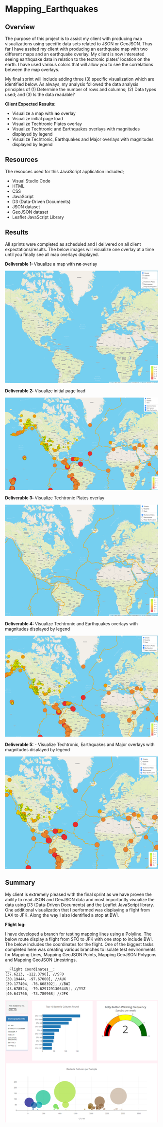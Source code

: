 # Mapping_Earthquakes

## Overview 
The purpose of this project is to assist my client with producing map visualizations using specific data sets related to JSON or GeoJSON. Thus far I have assited my client with producing an earthquake map with two different maps and an earthquake overlay.  My client is now interested seeing earthquake data in relation to the tectronic plates' location on the earth.  I have used various colors that will allow you to see the correlations between the map overlays.

My final sprint will include adding three (3) specific visualization which are identified below.  As always, my analysis followed the data analysis principles of (1) Determine the number of rows and columns; (2) Data types used; and (3) Is the data readable?

__Client Expected Results:__
- Visualize a map with __no__ overlay
- Visualize initial page load
- Visualize Techtronic Plates overlay
- Visualize Techtronic and Earthquakes overlays with magnitudes displayed by legend
- Visualize Techtronic, Earthquakes and Major overlays with magnitudes displayed by legend



## Resources
The resouces used for this JavaScript application included;
- Visual Studio Code
- HTML
- CSS
- JavaScript
- D3 (Data-Driven Documents)
- JSON dataset
- GeoJSON dataset
- Leaflet JavaScript Library


## Results
All sprints were completed as scheduled and I delivered on all client expectations/results. The below images will visualize one overlay at a time until you finally see all map overlays displayed.

__Deliverable 1:__ Visualize a map with __no__ overlay

![](https://github.com/SheaButta/Mapping_Earthquakes/blob/main/Earthquake_Challenge/images/NoOverlay.PNG)


__Deliverable 2:__ Visualize initial page load

![](https://github.com/SheaButta/Mapping_Earthquakes/blob/main/Earthquake_Challenge/images/InitialPageLoad.PNG)


__Deliverable 3:__ Visualize Techtronic Plates overlay

![](https://github.com/SheaButta/Mapping_Earthquakes/blob/main/Earthquake_Challenge/images/TechtronicPlatesOverlay.PNG)


__Deliverable 4:__ Visualize Techtronic and Earthquakes overlays with magnitudes displayed by legend

![](https://github.com/SheaButta/Mapping_Earthquakes/blob/main/Earthquake_Challenge/images/Techtronic_EQs.PNG)


__Deliverable 5:__ - Visualize Techtronic, Earthquakes and Major overlays with magnitudes displayed by legend

![](https://github.com/SheaButta/Mapping_Earthquakes/blob/main/Earthquake_Challenge/images/Techtronic_EQs_majorEQs.PNG)


## Summary
My client is extremely pleased with the final sprint as we have proven the ability to read JSON and GeoJSON data and most importantly visualize the data using D3 (Data-Driven Documents) and the Leaflet JavaScript library.  One additional visualization that I performed was displaying a flight from LAX to JFK.  Along the way I also identified a stop at BWI.

__Flight log:__

I have developed a branch for testing mapping lines using a Polyline.  The below route display a flight from SFO to JFK with one stop to include BWI.  The below includes the coordinates for the flight.  One of the biggest tasks completed here was creating various branches to isolate test environments for Mapping Lines, Mapping GeoJSON Points, Mapping GeoJSON Polygons and Mapping GeoJSON Linestrings.

    __Flight Coordinates__:
    [37.6213, -122.3790], //SFO
    [30.19444, -97.67000], //AUX
    [39.177404, -76.668392], //BWI 
    [43.678524, -79.6291291306445], //YYZ
    [40.641766, -73.780968] //JFK

![](https://github.com/SheaButta/plotly_deployment/blob/main/static/images/DDL_Charts.PNG)







